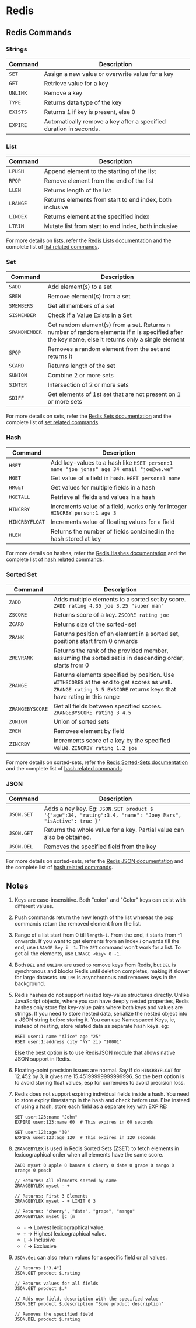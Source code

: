 # Redis

## Redis Commands

### Strings
| Command | Description |
|-|-|
| `SET` | Assign a new value or overwrite value for a key |
| `GET` | Retrieve value for a key |
| `UNLINK` | Remove a key |
| `TYPE` | Returns data type of the key |
| `EXISTS` | Returns 1 if key is present, else 0 |
| `EXPIRE` | Automatically remove a key after a specified duration in seconds. |

### List
| Command | Description |
|-|-|
| `LPUSH` | Append element to the starting of the list |
| `RPOP` | Remove element from the end of the list |
| `LLEN` | Returns length of the list |
| `LRANGE` | Returns elements from start to end index, both inclusive |
| `LINDEX` | Returns element at the specified index |
| `LTRIM` | Mutate list from start to end index, both inclusive |

For more details on lists, refer the [Redis Lists documentation](https://redis.io/docs/latest/develop/data-types/lists/) and the complete list of [list related commands](https://redis.io/docs/latest/commands/?group=list).

### Set
| Command | Description |
|-|-|
| `SADD` | Add element(s) to a set |
| `SREM` | Remove element(s) from a set |
| `SMEMBERS` | Get all members of a set |
| `SISMEMBER` | Check if a Value Exists in a Set |
| `SRANDMEMBER` | Get random element(s) from a set. Returns n number of random elements if n is specified after the key name, else it returns only a single element |
| `SPOP` | Removes a random element from the set and returns it |
| `SCARD` | Returns length of the set | 
| `SUNION` | Combine 2 or more sets |
| `SINTER` | Intersection of 2 or more sets |
| `SDIFF` | Get elements of 1st set that are not present on 1 or more sets |

For more details on sets, refer the [Redis Sets documentation](https://redis.io/docs/latest/develop/data-types/sets/) and the complete list of [set related commands](https://redis.io/docs/latest/commands/?group=set).

### Hash

| Command | Description |
|-|-|
| `HSET` | Add key-values to a hash like `HSET person:1 name "joe jonas" age 34 email "joe@we.we"` |
| `HGET` | Get value of a field in hash. `HGET person:1 name` |
| `HMGET` | Get values for multiple fields in a hash |
| `HGETALL` | Retrieve all fields and values in a hash |
| `HINCRBY` | Increments value of a field, works only for integer `HINCRBY person:1 age 3` |
| `HINCRBYFLOAT` | Increments value of floating values for a field |
| `HLEN` | Returns the number of fields contained in the hash stored at key |

For more details on hashes, refer the [Redis Hashes documentation](https://redis.io/docs/latest/develop/data-types/hashes/) and the complete list of [hash related commands](https://redis.io/docs/latest/commands/?group=hash).

### Sorted Set

| Command | Description |
|-|-|
| `ZADD` | Adds multiple elements to a sorted set by score. `ZADD rating 4.35 joe 3.25 "super man"` |
| `ZSCORE` | Returns score of a key. `ZSCORE rating joe` |
| `ZCARD` | Returns size of the sorted-set |
| `ZRANK` | Returns position of an element in a sorted set, positions start from 0 onwards |
| `ZREVRANK` | Returns the rank of the provided member, assuming the sorted set is in descending order, starts from 0 |
| `ZRANGE` | Returns elements specified by position. Use `WITHSCORES` at the end to get scores as well. `ZRANGE rating 3 5 BYSCORE` returns keys that have rating in this range |
`ZRANGEBYSCORE` | Get all fields between specified scores. `ZRANGEBYSCORE rating 3 4.5` |
| `ZUNION` | Union of sorted sets |
| `ZREM` | Removes element by field |
| `ZINCRBY` | Increments score of a key by the specified value. `ZINCRBY rating 1.2 joe` |

For more details on sorted-sets, refer the [Redis Sorted-Sets documentation](https://redis.io/docs/latest/develop/data-types/sorted-sets/) and the complete list of [hash related commands](https://redis.io/docs/latest/commands/?group=sorted-set).

### JSON

| Command | Description |
|-|-|
| `JSON.SET` | Adds a ney key. Eg: `JSON.SET product $ '{"age":34, "rating":3.4, "name": "Joey Mars", "isActive": true }'` |
| `JSON.GET` | Returns the whole value for a key. Partial value can also be obtained. |
| `JSON.DEL` | Removes the specified field from the key |

For more details on sorted-sets, refer the [Redis JSON documentation](https://redis.io/docs/latest/develop/data-types/json/) and the complete list of [hash related commands](https://redis.io/docs/latest/commands/?group=json).

## Notes

1.  Keys are case-insensitive. Both "color" and "Color" keys can exist with different values.

2.  Push commands return the new length of the list whereas the pop commands return the removed element from the list.

3.  Range of a list start from 0 till `length-1`. From the end, it starts from -1 onwards. If you want to get elements from an index _i_ onwards till the end, use `LRANGE key i -1`. The `GET` command won't work for a list. To get all the elements, use `LRANGE <key> 0 -1`. 

4.  Both `DEL` and `UNLINK` are used to remove keys from Redis, but `DEL` is synchronous and blocks Redis until deletion completes, making it slower for large datasets. `UNLINK` is	asynchronous	and removes keys in the background.

5.  Redis hashes do not support nested key-value structures directly. Unlike JavaScript objects, where you can have deeply nested properties, Redis hashes only store flat key-value pairs where both keys and values are strings. If you need to store nested data, serialize the nested object into a JSON string before storing it. You can use Namespaced Keys, ie, instead of nesting, store related data as separate hash keys. eg:

    ```
    HSET user:1 name "Alice" age "25"
    HSET user:1:address city "NY" zip "10001"
    ```

    Else the best option is to use RedisJSON module that allows native JSON support in Redis.

6.  Floating-point precision issues are normal. Say if do `HINCRBYFLOAT` for 12.452 by 3, it gives me 15.45199999999999996. So the best option is to avoid storing float values, esp for currencies to avoid precision loss.

7.  Redis does not support expiring individual fields inside a hash. You need to store expiry timestamp in the hash and check before use. Else instead of using a hash, store each field as a separate key with EXPIRE:

    ```
    SET user:123:name "John"
    EXPIRE user:123:name 60  # This expires in 60 seconds

    SET user:123:age "30"
    EXPIRE user:123:age 120  # This expires in 120 seconds
    ```

8. `ZRANGEBYLEX` is used in Redis Sorted Sets (ZSET) to fetch elements in lexicographical order when all elements have the same score.

    ```
    ZADD myset 0 apple 0 banana 0 cherry 0 date 0 grape 0 mango 0 orange 0 peach

    // Returns: All elements sorted by name
    ZRANGEBYLEX myset - +

    // Returns: First 3 Elements
    ZRANGEBYLEX myset - + LIMIT 0 3

    // Returns: "cherry", "date", "grape", "mango"
    ZRANGEBYLEX myset [c [m
    ```

    - `-` → Lowest lexicographical value.
    - `+` → Highest lexicographical value.
    - `[` → Inclusive
    - `(` → Exclusive

10. `JSON.Get` can also return values for a specific field or all values.

    ```
    // Returns ["3.4"]
    JSON.GET product $.rating

    // Returns values for all fields
    JSON.GET product $.*

    // Adds new field, description with the specified value
    JSON.SET product $.description "Some product description"

    // Removes the specified field
    JSON.DEL product $.rating
    ```
